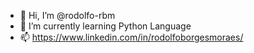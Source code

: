 - 👋 Hi, I’m @rodolfo-rbm
- 🌱 I’m currently learning Python Language
- 📫 https://www.linkedin.com/in/rodolfoborgesmoraes/

<!---
rodolfo-rbm/rodolfo-rbm is a ✨ special ✨ repository because its `README.md` (this file) appears on your GitHub profile.
You can click the Preview link to take a look at your changes.
--->
